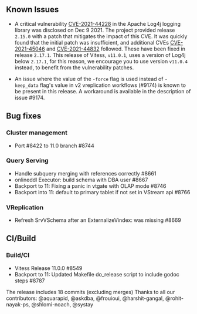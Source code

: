 ## Known Issues

- A critical vulnerability [CVE-2021-44228](https://cve.mitre.org/cgi-bin/cvename.cgi?name=CVE-2021-44228) in the Apache Log4j logging library was disclosed on Dec 9 2021.
  The project provided release `2.15.0` with a patch that mitigates the impact of this CVE. It was quickly found that the initial patch was insufficient, and additional CVEs
  [CVE-2021-45046](https://cve.mitre.org/cgi-bin/cvename.cgi?name=CVE-2021-45046) and [CVE-2021-44832](https://cve.mitre.org/cgi-bin/cvename.cgi?name=CVE-2021-44832) followed.
  These have been fixed in release `2.17.1`. This release of Vitess, `v11.0.1`, uses a version of Log4j below `2.17.1`, for this reason, we encourage you to use version `v11.0.4` instead, to benefit from the vulnerability patches.

- An issue where the value of the `-force` flag is used instead of `-keep_data` flag's value in v2 vreplication workflows (#9174) is known to be present in this release. A workaround is available in the description of issue #9174.


## Bug fixes
### Cluster management
 * Port #8422 to 11.0 branch #8744
### Query Serving
 * Handle subquery merging with references correctly #8661
 * onlineddl Executor: build schema with DBA user #8667
 * Backport to 11: Fixing a panic in vtgate with OLAP mode #8746
 * Backport into 11: default to primary tablet if not set in VStream api #8766
### VReplication
 * Refresh SrvVSchema after an ExternalizeVindex: was missing #8669
## CI/Build
### Build/CI
 * Vitess  Release 11.0.0 #8549
 * Backport to 11: Updated Makefile do_release script to include godoc steps #8787

The release includes 18 commits (excluding merges)
Thanks to all our contributors: @aquarapid, @askdba, @frouioui, @harshit-gangal, @rohit-nayak-ps, @shlomi-noach, @systay
